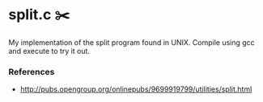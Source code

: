 # **split.c** :scissors:

My implementation of the split program found in UNIX. Compile using gcc and execute to try it out.

### References
* http://pubs.opengroup.org/onlinepubs/9699919799/utilities/split.html

